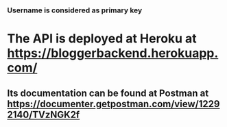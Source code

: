 ### Username is considered as primary key

# The API is deployed at Heroku at https://bloggerbackend.herokuapp.com/

## Its documentation can be found at Postman at https://documenter.getpostman.com/view/12292140/TVzNGK2f
